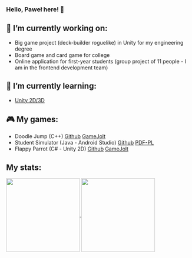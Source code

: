 ### Hello, Paweł here! 👋

<!--## 🤝 Contact me:-->
  <!-- Linkedin -->
  <!--


- 💬 Ask me about ...

- 📫 How to reach me: ...

- ⚡ Fun fact: ...
-->
  

## 🔭 I’m currently working on:
  - Big game project (deck-builder roguelike) in Unity for my engineering degree
  - Board game and card game for college
  - Online application for first-year students (group project of 11 people - I am in the frontend development team)

## 🌱 I’m currently learning:
  - [Unity 2D/3D](https://unity.com/)


## 🎮 My games:
  - Doodle Jump (C++) [Github](https://github.com/pfrackowiak01/Doodle_Jump_Game) [GameJolt](https://gamejolt.com/games/doodlejump/807497)
  - Student Simulator (Java - Android Studio) [Github](https://github.com/pfrackowiak01/Student_Simulator) [PDF-PL](https://github.com/pfrackowiak01/Student_Simulator/blob/main/Opis_Aplikacji_Pawel_Frackowiak.pdf)
  - Flappy Parrot (C\# - Unity 2D) [Github](https://github.com/pfrackowiak01/Flappy_Parrot_Game) [GameJolt](https://gamejolt.com/games/flappyparrot/817512)

## My stats:

<a href="https://github.com/anuraghazra/github-readme-stats">
  <img height=200 align="center" src="https://github-readme-stats.vercel.app/api?username=pfrackowiak01&show_icons=true&rank_icon=github&theme=transparent" />
</a>
<a href="https://github.com/anuraghazra/convoychat">
  <img height=200 align="center" src="https://github-readme-stats.vercel.app/api/top-langs?username=pfrackowiak01&layout=compact&langs_count=8&card_width=320" />
</a>


